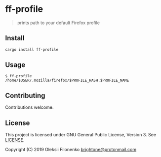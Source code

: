 # ff-profile

> prints path to your default Firefox profile

## Install

```sh
cargo install ff-profile
```

## Usage

```
$ ff-profile
/home/$USER/.mozilla/firefox/$PROFILE_HASH.$PROFILE_NAME
```

## Contributing

Contributions welcome.

## License

This project is licensed under GNU General Public License, Version 3. See
[LICENSE](LICENSE).

Copyright (C) 2019 Oleksii Filonenko <brightone@protonmail.com>
